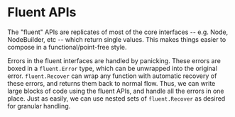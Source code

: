 Fluent APIs
===========

The "fluent" APIs are replicates of most of the core interfaces -- e.g. Node,
NodeBuilder, etc -- which return single values.  This makes things easier
to compose in a functional/point-free style.

Errors in the fluent interfaces are handled by panicking.  These errors are
boxed in a `fluent.Error` type, which can be unwrapped into the original error.
`fluent.Recover` can wrap any function with automatic recovery of these errors,
and returns them back to normal flow.  Thus, we can write large blocks of code
using the fluent APIs, and handle all the errors in one place.  Just as easily,
we can use nested sets of `fluent.Recover` as desired for granular handling.
